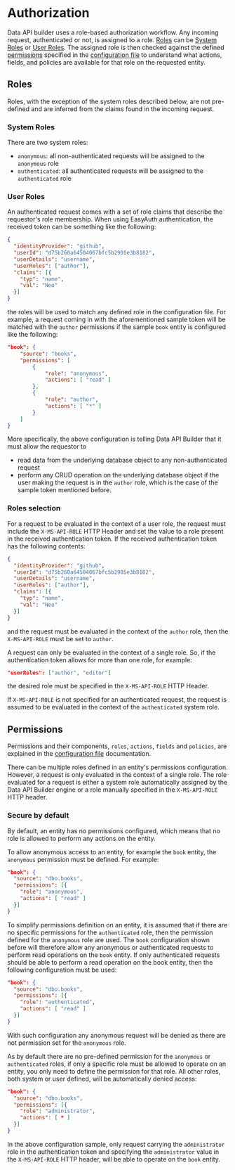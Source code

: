 # Authorization

Data API builder uses a role-based authorization workflow. Any incoming request, authenticated or not, is assigned to a role. [Roles](#roles) can be [System Roles](#system-roles) or [User Roles](#user-roles). The assigned role is then checked against the defined [permissions](#permissions) specified in the [configuration file](./configuration-file.md) to understand what actions, fields, and policies are available for that role on the requested entity.

## Roles

Roles, with the exception of the system roles described below, are not pre-defined and are inferred from the claims found in the incoming request.

### System Roles

There are two system roles:

- `anonymous`: all non-authenticated requests will be assigned to the `anonymous` role
- `authenticated`: all authenticated requests will be assigned to the `authenticated` role

### User Roles

An authenticated request comes with a set of role claims that describe the requestor's role membership. When using EasyAuth authentication, the received token can be something like the following:

```json
{
  "identityProvider": "github",
  "userId": "d75b260a64504067bfc5b2905e3b8182",
  "userDetails": "username",
  "userRoles": ["author"],
  "claims": [{
    "typ": "name",
    "val": "Neo"
  }]
}
```

the roles will be used to match any defined role in the configuration file. For example, a request coming in with the aforementioned sample token will be matched with the `author` permissions if the sample `book` entity is configured like the following:

```json
"book": {
    "source": "books",
    "permissions": [
        {
            "role": "anonymous",
            "actions": [ "read" ]
        },
        {
            "role": "author",
            "actions": [ "*" ]
        }
    ]
}
```

More specifically, the above configuration is telling Data API Builder that it must allow the requestor to

- read data from the underlying database object to any non-authenticated request
- perform any CRUD operation on the underlying database object if the user making the request is in the `author` role, which is the case of the sample token mentioned before.

### Roles selection

For a request to be evaluated in the context of a user role, the request must include the `X-MS-API-ROLE` HTTP Header and set the value to a role present in the received authentication token. If the received authentication token has the following contents:

```json
{
  "identityProvider": "github",
  "userId": "d75b260a64504067bfc5b2905e3b8182",
  "userDetails": "username",
  "userRoles": ["author"],
  "claims": [{
    "typ": "name",
    "val": "Neo"
  }]
}
```

and the request must be evaluated in the context of the `author` role, then the `X-MS-API-ROLE` must be set to `author`.

A request can only be evaluated in the context of a single role. So, if the authentication token allows for more than one role, for example:

```json
"userRoles": ["author", "editor"]
```

the desired role must be specified in the `X-MS-API-ROLE` HTTP Header.

If `X-MS-API-ROLE` is not specified for an authenticated request, the request is assumed to be evaluated in the context of the `authenticated` system role.

## Permissions

Permissions and their components,  `roles`, `actions`, `fields` and `policies`, are explained in the [configuration file](./configuration-file.md#permissions) documentation.

There can be multiple roles defined in an entity's permissions configuration. However, a request is only evaluated in the context of a single role. The role evaluated for a request is either a system role automatically assigned by the Data API Builder engine or a role manually specified in the `X-MS-API-ROLE` HTTP header.

### Secure by default

By default, an entity has no permissions configured, which means that no role is allowed to perform any actions on the entity.

To allow anonymous access to an entity, for example the `book` entity, the `anonymous` permission must be defined. For example:

```json
"book": {
  "source": "dbo.books",
  "permissions": [{
    "role": "anonymous",
    "actions": [ "read" ]
  }]
}
```

To simplify permissions definition on an entity, it is assumed that if there are no specific permissions for the `authenticated` role, then the permission defined for the `anonymous` role are used. The `book` configuration shown before will therefore allow any anonymous or authenticated requests to perform read operations on the `book` entity. If only authenticated requests should be able to perform a read operation on the book entity, then the following configuration must be used:

```json
"book": {
  "source": "dbo.books",
  "permissions": [{
    "role": "authenticated",
    "actions": [ "read" ]
  }]
}
```

With such configuration any anonymous request will be denied as there are not permission set for the `anonymous` role.

As by default there are no pre-defined permission for the `anonymous` or `authenticated` roles, if only a specific role must be allowed to operate on an entity, you only need to define the permission for that role. All other roles, both system or user defined, will be automatically denied access:

```json
"book": {
  "source": "dbo.books",
  "permissions": [{
    "role": "administrator",
    "actions": [ * ]
  }]
}
```

In the above configuration sample, only request carrying the `administrator` role in the authentication token and specifying the `administrator` value in the `X-MS-API-ROLE` HTTP header, will be able to operate on the `book` entity.
